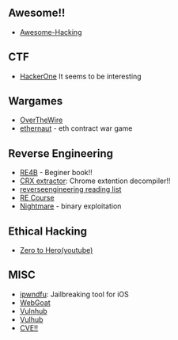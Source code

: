 
## Awesome!!
- [Awesome-Hacking](https://github.com/Hack-with-Github/Awesome-Hacking)
## CTF
- [HackerOne](https://ctf.hacker101.com/ctf)
It seems to be interesting
## Wargames
- [OverTheWire](https://overthewire.org/wargames/)
- [ethernaut](https://solidity-05.ethernaut.openzeppelin.com/) - eth contract war game
## Reverse Engineering
- [RE4B](https://github.com/DennisYurichev/RE-for-beginners) - Beginer book!!
- [CRX extractor](https://crxextractor.com/): Chrome extention decompiler!!
- [reverseengineering reading list](https://github.com/onethawt/reverseengineering-reading-list)
- [RE Course](https://github.com/0xZ0F/Z0FCourse_ReverseEngineering)
- [Nightmare](https://guyinatuxedo.github.io/) - binary exploitation 
## Ethical Hacking 
- [Zero to Hero(youtube)](https://www.youtube.com/playlist?list=PLLKT__MCUeiwBa7d7F_vN1GUwz_2TmVQj)
## MISC
- [ipwndfu](https://github.com/axi0mX/ipwndfu): Jailbreaking tool for iOS
- [WebGoat](https://github.com/WebGoat/WebGoat)
- [Vulnhub](https://www.vulnhub.com/)
- [Vulhub](https://vulhub.org/)
- [CVE!!](https://cve.mitre.org/index.html)
